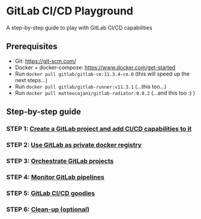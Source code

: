# GitLab CI/CD Playground

A step-by-step guide to play with GitLab CI/CD capabilities

## Prerequisites

- Git: https://git-scm.com/
- Docker + docker-compose: https://www.docker.com/get-started
- Run `docker pull gitlab/gitlab-ce:11.3.4-ce.0` (this will speed up the next steps...)
- Run `docker pull gitlab/gitlab-runner:v11.3.1` (...this too...)
- Run `docker pull matteocajani/gitlab-radiator:0.0.2` (...and this too :) )

## Step-by-step guide

### STEP 1: [Create a GitLab project and add CI/CD capabilities to it](docs/STEP_1.md)

### STEP 2: [Use GitLab as private docker registry](docs/STEP_2.md)

### STEP 3: [Orchestrate GitLab projects](docs/STEP_3.md)

### STEP 4: [Monitor GitLab pipelines](docs/STEP_4.md)

### STEP 5: [GitLab CI/CD goodies](docs/STEP_5.md)

### STEP 6: [Clean-up (optional)](docs/STEP_6.md)
